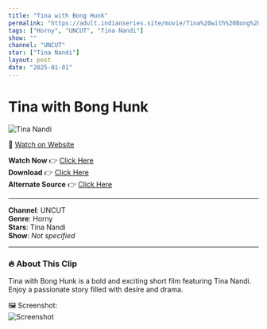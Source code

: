 ```yaml
---
title: "Tina with Bong Hunk"
permalink: "https://adult.indianseries.site/movie/Tina%20with%20Bong%20Hunk"
tags: ["Horny", "UNCUT", "Tina Nandi"]
show: ""
channel: "UNCUT"
star: ["Tina Nandi"]
layout: post
date: "2025-01-01"
---
```


# Tina with Bong Hunk

![Tina Nandi](https://shorts.desisins.com/wp-content/uploads/2023/09/Bong-hunk-tina.jpg)

🔗 [Watch on Website](https://adult.indianseries.site/movie/Tina%20with%20Bong%20Hunk)

**Watch Now** 👉 [Click Here](https://adult.indianseries.site/movie/Tina%20with%20Bong%20Hunk)  
**Download** 👉 [Click Here](https://adult.indianseries.site/movie/Tina%20with%20Bong%20Hunk)  
**Alternate Source** 👉 [Click Here](https://adult.indianseries.site/movie/Tina%20with%20Bong%20Hunk)

---

**Channel**: UNCUT  
**Genre**: Horny  
**Stars**: Tina Nandi  
**Show**: *Not specified*

---

### 🔥 About This Clip

Tina with Bong Hunk is a bold and exciting short film featuring Tina Nandi. Enjoy a passionate story filled with desire and drama.
 
🖼️ Screenshot:  
![Screenshot](https://shorts.desisins.com/wp-content/uploads/2023/09/Bong-hunk-tina.jpg)
